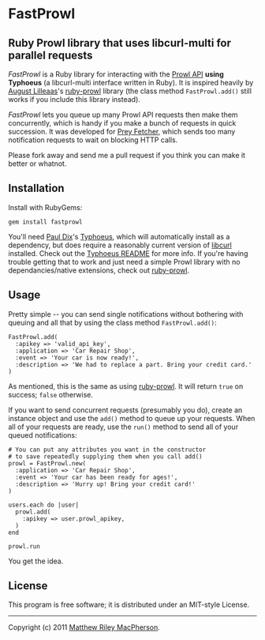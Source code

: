 # FastProwl
## Ruby Prowl library that uses libcurl-multi for parallel requests

*FastProwl* is a Ruby library for interacting with the [Prowl API](http://prowl.weks.net/api.php) **using Typhoeus** (a libcurl-multi interface written in Ruby). It is inspired heavily by [August Lilleaas](http://august.lilleaas.net/)'s [ruby-prowl](http://github.com/augustl/ruby-prowl) library (the class method `FastProwl.add()` still works if you include this library instead).

*FastProwl* lets you queue up many Prowl API requests then make them concurrently, which is handy if you make a bunch of requests in quick succession. It was developed for [Prey Fetcher](http://preyfetcher.com), which sends too many notification requests to wait on blocking HTTP calls.

Please fork away and send me a pull request if you think you can make it better or whatnot.

## Installation

Install with RubyGems:

	gem install fastprowl

You'll need [Paul Dix](http://www.pauldix.net/)'s [Typhoeus](http://github.com/pauldix/typhoeus), which will automatically install as a dependency, but does require a reasonably current version of [libcurl](http://curl.haxx.se/libcurl/) installed. Check out the [Typhoeus README](http://github.com/pauldix/typhoeus/blob/master/README.textile) for more info. If you're having trouble getting that to work and just need a simple Prowl library with no dependancies/native extensions, check out [ruby-prowl](http://github.com/augustl/ruby-prowl).

## Usage

Pretty simple -- you can send single notifications without bothering with queuing and all that by using the class method `FastProwl.add()`:

	FastProwl.add(
      :apikey => 'valid_api_key',
      :application => 'Car Repair Shop',
      :event => 'Your car is now ready!',
      :description => 'We had to replace a part. Bring your credit card.'
    )

As mentioned, this is the same as using [ruby-prowl](http://github.com/augustl/ruby-prowl). It will return `true` on success; `false` otherwise.

If you want to send concurrent requests (presumably you do), create an instance object and use the `add()` method to queue up your requests. When all of your requests are ready, use the `run()` method to send all of your queued notifications:

	# You can put any attributes you want in the constructor
	# to save repeatedly supplying them when you call add()
	prowl = FastProwl.new(
	  :application => 'Car Repair Shop',
	  :event => 'Your car has been ready for ages!',
	  :description => 'Hurry up! Bring your credit card!'
	)
	
	users.each do |user|
	  prowl.add(
	    :apikey => user.prowl_apikey,
      )
	end
	
	prowl.run

You get the idea.

## License

This program is free software; it is distributed under an MIT-style License.

---

Copyright (c) 2011 [Matthew Riley MacPherson](http://lonelyvegan.com).
